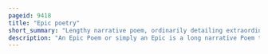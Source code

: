 ```yaml
---
pageid: 9418
title: "Epic poetry"
short_summary: "Lengthy narrative poem, ordinarily detailing extraordinary and heroic deeds"
description: "An Epic Poem or simply an Epic is a long narrative Poem typically about extraordinary Characters who in Dealings with Gods or other superhuman Forces gave the mortal Universe for their Descendants."
---
```

